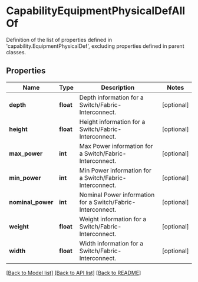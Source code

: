 # CapabilityEquipmentPhysicalDefAllOf

Definition of the list of properties defined in 'capability.EquipmentPhysicalDef', excluding properties defined in parent classes.
## Properties
Name | Type | Description | Notes
------------ | ------------- | ------------- | -------------
**depth** | **float** | Depth information for a Switch/Fabric-Interconnect. | [optional] 
**height** | **float** | Height information for a Switch/Fabric-Interconnect. | [optional] 
**max_power** | **int** | Max Power information for a Switch/Fabric-Interconnect. | [optional] 
**min_power** | **int** | Min Power information for a Switch/Fabric-Interconnect. | [optional] 
**nominal_power** | **int** | Nominal Power information for a Switch/Fabric-Interconnect. | [optional] 
**weight** | **float** | Weight information for a Switch/Fabric-Interconnect. | [optional] 
**width** | **float** | Width information for a Switch/Fabric-Interconnect. | [optional] 

[[Back to Model list]](../README.md#documentation-for-models) [[Back to API list]](../README.md#documentation-for-api-endpoints) [[Back to README]](../README.md)


